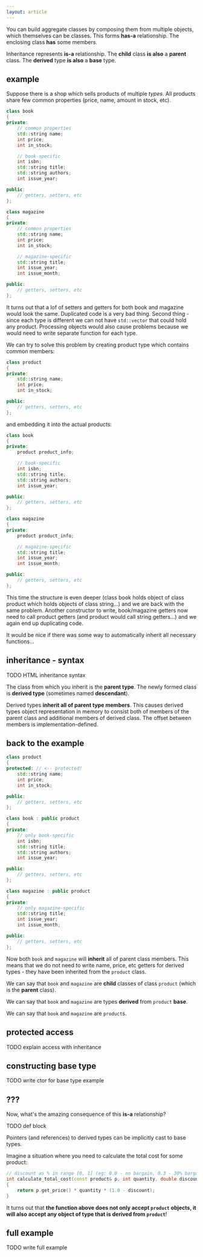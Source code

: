 ```yaml
---
layout: article
---
```


You can build aggregate classes by composing them from multiple objects, which themselves can be classes. This forms **has-a** relationship. The enclosing class **has** some members.

Inheritance represents **is-a** relationship. The **child** class **is also** a **parent** class. The **derived** type **is also** a **base** type.

## example

Suppose there is a shop which sells products of multiple *types*. All products share few common properties (price, name, amount in stock, etc).

```c++
class book
{
private:
    // common properties
    std::string name;
    int price;
    int in_stock;

    // book-specific
    int isbn;
    std::string title;
    std::string authors;
    int issue_year;

public:
    // getters, setters, etc
};

class magazine
{
private:
    // common properties
    std::string name;
    int price;
    int in_stock;

    // magazine-specific
    std::string title;
    int issue_year;
    int issue_month;

public:
    // getters, setters, etc
};
```

It turns out that a lof of setters and getters for both book and magazine would look the same. Duplicated code is a very bad thing. Second thing - since each type is different we can not have `std::vector` that could hold any product. Processing objects would also cause problems because we would need to write separate function for each type.

We can try to solve this problem by creating product type which contains common members:

```c++
class product
{
private:
    std::string name;
    int price;
    int in_stock;

public:
    // getters, setters, etc
};
```

and embedding it into the actual products:

```c++
class book
{
private:
    product product_info;

    // book-specific
    int isbn;
    std::string title;
    std::string authors;
    int issue_year;

public:
    // getters, setters, etc
};

class magazine
{
private:
    product product_info;

    // magazine-specific
    std::string title;
    int issue_year;
    int issue_month;

public:
    // getters, setters, etc
};
```

This time the structure is even deeper (class book holds object of class product which holds objects of class string...) and we are back with the same problem. Another constructor to write, book/magazine getters now need to call product getters (and product would call string getters...) and we again end up duplicating code.

It would be nice if there was some way to automatically inherit all necessary functions...

## inheritance - syntax

TODO HTML inheritance syntax

The class from which you inherit is the **parent type**. The newly formed class is **derived type** (sometimes named **descendant**).

Derived types **inherit all of parent type members**. This causes derived types object representation in memory to consist both of members of the parent class and additional members of derived class. The offset between members is implementation-defined.

## back to the example

```c++
class product
{
protected: // <-- protected!
    std::string name;
    int price;
    int in_stock;

public:
    // getters, setters, etc
};

class book : public product
{
private:
    // only book-specific
    int isbn;
    std::string title;
    std::string authors;
    int issue_year;

public:
    // getters, setters, etc
};

class magazine : public product
{
private:
    // only magazine-specific
    std::string title;
    int issue_year;
    int issue_month;

public:
    // getters, setters, etc
};
```

Now both `book` and `magazine` will **inherit** all of parent class members. This means that we do not need to write name, price, etc getters for derived types - they have been inherited from the `product` class.

We can say that `book` and `magazine` are **child** classes of class `product` (which is the **parent** class).

We can say that `book` and `magazine` are types **derived** from `product` **base**.

We can say that `book` and `magazine` are `product`s.

## protected access

TODO explain access with inheritance

## constructing base type

TODO write ctor for base type example

## ???

Now, what's the amazing consequence of this **is-a** relationship?

TODO def block

Pointers (and references) to derived types can be implicitly cast to base types.

Imagine a situation where you need to calculate the total cost for some product:

```c++
// discount as % in range [0, 1] (eg: 0.0 - no bargain, 0.3 - 30% bargain)
int calculate_total_cost(const product& p, int quantity, double discount)
{
    return p.get_price() * quantity * (1.0 - discount);
}
```

It turns out that **the function above does not only accept `product` objects, it will also accept any object of type that is derived from `product`**!

## full example

TODO write full example
